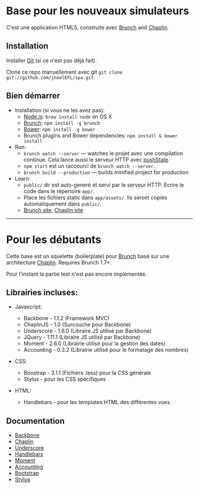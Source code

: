 # Base pour les nouveaux simulateurs

C'est une application HTML5, construite avec
[Brunch](http://brunch.io) and [Chaplin](http://chaplinjs.org).

## Installation
Installer [Git](http://git-scm.com/) (si ce n'est pas déjà fait).

Clone ce repo manuellement avec git `git clone git://github.com/jnoelEFL/spa.git`

## Bien démarrer
* Installation (si vous ne les avez pas):
    * [Node.js](http://nodejs.org): `brew install node` on OS X
    * [Brunch](http://brunch.io): `npm install -g brunch`
    * [Bower](http://bower.io): `npm install -g bower`
    * Brunch plugins and Bower dependencies: `npm install & bower install`
* Run:
    * `brunch watch --server` — watches le projet avec une compilation continue. Cela lance aussi le serveur HTTP avec [pushState](https://developer.mozilla.org/en-US/docs/Web/Guide/API/DOM/Manipulating_the_browser_history).
    * `npm start` est un raccourci de `brunch watch --server`.
    * `brunch build --production` — builds minified project for production
* Learn:
    * `public/` dir est auto-generé et servi par le serveur HTTP. Ecrire le code dans le répertoire `app/`.
    * Place les fichiers static dans `app/assets/`. Ils seront copiés automatiquement dans `public/`.
    * [Brunch site](http://brunch.io), [Chaplin site](http://chaplinjs.org)

---------------

# Pour les débutants

Cette base est un squelette (boilerplate) pour [Brunch](http://brunch.io)
basé sur une architecture [Chaplin](http://chaplinjs.org). Requires Brunch 1.7+.

Pour l'instant la partie test n'est pas encore implémentée.

## Librairies incluses:

* Javascript:
    * Backbone - 1.1.2 (Framework MVC)
    * ChaplinJS - 1.0 (Surcouche pour Backbone)
    * Underscore - 1.6.0 (Libraire JS utilisé par Backbone)
    * JQuery - 1.11.1 (Libraire JS utilisé par Backbone)
    * Moment - 2.6.0 (Librairie utilisé pour la gestion des dates)
    * Accounting - 0.3.2 (Librairie utilisé pour le formatage des nombres)

* CSS:
    * Boostrap - 3.1.1 (Fichiers .less) pour la CSS générale
    * Stylus - pour les CSS spécifiques

* HTML:
    * Handlebars - pour les templates HTML des différentes vues

## Documentation

* [Backbone](http://backbonejs.org/)
* [Chaplin](http://chaplinjs.org)
* [Underscore](http://underscorejs.org/)
* [Handlebars](http://handlebarsjs.com/)
* [Moment](http://momentjs.com/)
* [Accounting](http://josscrowcroft.github.io/accounting.js/)
* [Bootstrap](http://getbootstrap.com/)
* [Stylus](https://learnboost.github.io/stylus/)